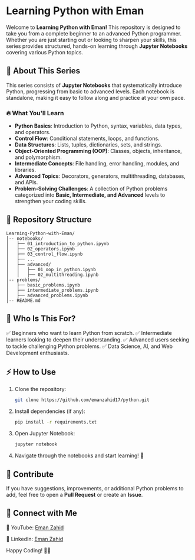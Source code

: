 # Learning Python with Eman 

Welcome to **Learning Python with Eman!** This repository is designed to take you from a complete beginner to an advanced Python programmer. Whether you are just starting out or looking to sharpen your skills, this series provides structured, hands-on learning through **Jupyter Notebooks** covering various Python topics.

## 📌 About This Series
This series consists of **Jupyter Notebooks** that systematically introduce Python, progressing from basic to advanced levels. Each notebook is standalone, making it easy to follow along and practice at your own pace.

### 🔥 What You'll Learn
- **Python Basics**: Introduction to Python, syntax, variables, data types, and operators.
- **Control Flow**: Conditional statements, loops, and functions.
- **Data Structures**: Lists, tuples, dictionaries, sets, and strings.
- **Object-Oriented Programming (OOP)**: Classes, objects, inheritance, and polymorphism.
- **Intermediate Concepts**: File handling, error handling, modules, and libraries.
- **Advanced Topics**: Decorators, generators, multithreading, databases, and APIs.
- **Problem-Solving Challenges**: A collection of Python problems categorized into **Basic, Intermediate, and Advanced** levels to strengthen your coding skills.

## 📂 Repository Structure
```
Learning-Python-with-Eman/
│-- notebooks/
│   ├── 01_introduction_to_python.ipynb
│   ├── 02_operators.ipynb
│   ├── 03_control_flow.ipynb
│   ├── ...
│   ├── advanced/
│   │   ├── 01_oop_in_python.ipynb
│   │   ├── 02_multithreading.ipynb
│-- problems/
│   ├── basic_problems.ipynb
│   ├── intermediate_problems.ipynb
│   ├── advanced_problems.ipynb
│-- README.md
```

## 🎯 Who Is This For?
✅ Beginners who want to learn Python from scratch.
✅ Intermediate learners looking to deepen their understanding.
✅ Advanced users seeking to tackle challenging Python problems.
✅ Data Science, AI, and Web Development enthusiasts.

## ⚡ How to Use
1. Clone the repository:
   ```bash
   git clone https://github.com/emanzahid17/python.git
   ```
2. Install dependencies (if any):
   ```bash
   pip install -r requirements.txt
   ```
3. Open Jupyter Notebook:
   ```bash
   jupyter notebook
   ```
4. Navigate through the notebooks and start learning! 🚀

## 🤝 Contribute
If you have suggestions, improvements, or additional Python problems to add, feel free to open a **Pull Request** or create an **Issue**.

## 📢 Connect with Me
📌 YouTube: [Eman Zahid](https://www.youtube.com/@emanzahid17)

📌 LinkedIn: [Eman Zahid](https://linkedin.com/in/eman-zahid-b384a6300)

Happy Coding! 🚀🐍



